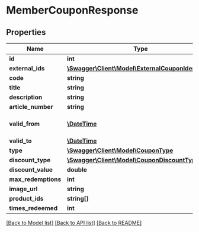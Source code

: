 # MemberCouponResponse

## Properties
Name | Type | Description | Notes
------------ | ------------- | ------------- | -------------
**id** | **int** |  | [optional] 
**external_ids** | [**\Swagger\Client\Model\ExternalCouponIdentifier[]**](ExternalCouponIdentifier.md) |  | [optional] 
**code** | **string** |  | 
**title** | **string** |  | 
**description** | **string** |  | [optional] 
**article_number** | **string** |  | [optional] 
**valid_from** | [**\DateTime**](\DateTime.md) | The startDate of the coupon | 
**valid_to** | [**\DateTime**](\DateTime.md) |  | 
**type** | [**\Swagger\Client\Model\CouponType**](CouponType.md) |  | 
**discount_type** | [**\Swagger\Client\Model\CouponDiscountType**](CouponDiscountType.md) |  | [optional] 
**discount_value** | **double** |  | [optional] 
**max_redemptions** | **int** |  | [optional] 
**image_url** | **string** |  | [optional] 
**product_ids** | **string[]** |  | [optional] 
**times_redeemed** | **int** |  | [optional] 

[[Back to Model list]](../../README.md#documentation-for-models) [[Back to API list]](../../README.md#documentation-for-api-endpoints) [[Back to README]](../../README.md)

